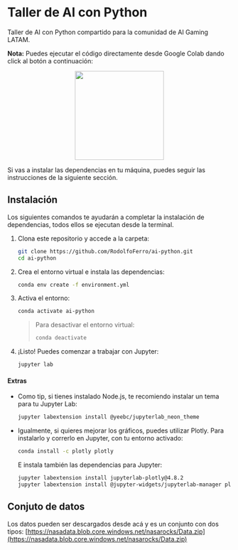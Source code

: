 # Taller de AI con Python

Taller de AI con Python compartido para la comunidad de AI Gaming LATAM.

**Nota:** Puedes ejecutar el código directamente desde Google Colab dando click al botón a continuación:

<center>
    <a href="https://colab.research.google.com/github/RodolfoFerro/ai-python/blob/master/AI_Python.ipynb" target="_blank">
        <img src="https://colab.research.google.com/assets/colab-badge.svg" width="200px">
    </a>
</center>

Si vas a instalar las dependencias en tu máquina, puedes seguir las instrucciones de la siguiente sección.


## Instalación

Los siguientes comandos te ayudarán a completar la instalación de dependencias, todos ellos se ejecutan desde la terminal.

1. Clona este repositorio y accede a la carpeta:
    ```bash
    git clone https://github.com/RodolfoFerro/ai-python.git
    cd ai-python
    ```

2. Crea el entorno virtual e instala las dependencias:
    ```bash
    conda env create -f environment.yml
    ```

3. Activa el entorno:
    ```bash
    conda activate ai-python
    ```

    > Para desactivar el entorno virtual:
    > ```bash
    > conda deactivate
    > ```

4. ¡Listo! Puedes comenzar a trabajar con Jupyter:
    ```bash
    jupyter lab
    ```

#### Extras

- Como tip, si tienes instalado Node.js, te recomiendo instalar un tema para tu Jupyter Lab:

    ```bash
    jupyter labextension install @yeebc/jupyterlab_neon_theme
    ```
- Igualmente, si quieres mejorar los gráficos, puedes utilizar Plotly. Para instalarlo y correrlo en Jupyter, con tu entorno activado:
    ```bash
    conda install -c plotly plotly
    ```

    E instala también las dependencias para Jupyter:
    ```bash
    jupyter labextension install jupyterlab-plotly@4.8.2
    jupyter labextension install @jupyter-widgets/jupyterlab-manager plotlywidget@4.8.2
    ```


## Conjuto de datos

Los datos pueden ser descargados desde acá y es un conjunto con dos tipos: [https://nasadata.blob.core.windows.net/nasarocks/Data.zip](https://nasadata.blob.core.windows.net/nasarocks/Data.zip)
